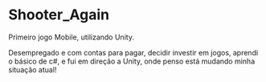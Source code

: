 # Shooter_Again
Primeiro jogo Mobile, utilizando Unity.

Desempregado e com contas para pagar, decidir investir em jogos, aprendi o básico de c#, e fui em direção a Unity, onde penso está mudando minha situação atual!
